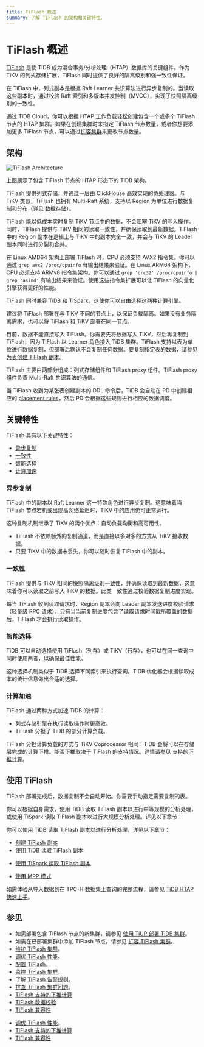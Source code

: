 ```yaml
---
title: TiFlash 概述
summary: 了解 TiFlash 的架构和关键特性。
---
```


# TiFlash 概述

[TiFlash](https://github.com/pingcap/tiflash) 是使 TiDB 成为混合事务/分析处理（HTAP）数据库的关键组件。作为 TiKV 的列式存储扩展，TiFlash 同时提供了良好的隔离级别和强一致性保证。

在 TiFlash 中，列式副本是根据 Raft Learner 共识算法进行异步复制的。当读取这些副本时，通过校验 Raft 索引和多版本并发控制（MVCC），实现了快照隔离级别的一致性。

<CustomContent platform="tidb-cloud">

通过 TiDB Cloud，你可以根据 HTAP 工作负载轻松创建包含一个或多个 TiFlash 节点的 HTAP 集群。如果在创建集群时未指定 TiFlash 节点数量，或者你想要添加更多 TiFlash 节点，可以通过[扩容集群](/tidb-cloud/scale-tidb-cluster.md)来更改节点数量。

</CustomContent>

## 架构

![TiFlash Architecture](/media/tidb-storage-architecture-1.png)

上图展示了包含 TiFlash 节点的 HTAP 形态下的 TiDB 架构。

TiFlash 提供列式存储，并通过一层由 ClickHouse 高效实现的协处理器。与 TiKV 类似，TiFlash 也拥有 Multi-Raft 系统，支持以 Region 为单位进行数据复制和分布（详见 [数据存储](https://www.pingcap.com/blog/tidb-internal-data-storage/)）。

TiFlash 能以低成本实时复制 TiKV 节点中的数据，不会阻塞 TiKV 的写入操作。同时，TiFlash 提供与 TiKV 相同的读取一致性，并确保读取到最新数据。TiFlash 中的 Region 副本在逻辑上与 TiKV 中的副本完全一致，并会与 TiKV 的 Leader 副本同时进行分裂和合并。

在 Linux AMD64 架构上部署 TiFlash 时，CPU 必须支持 AVX2 指令集。你可以通过 `grep avx2 /proc/cpuinfo` 有输出结果来验证。在 Linux ARM64 架构下，CPU 必须支持 ARMv8 指令集架构。你可以通过 `grep 'crc32' /proc/cpuinfo | grep 'asimd'` 有输出结果来验证。使用这些指令集扩展可以让 TiFlash 的向量化引擎获得更好的性能。

<CustomContent platform="tidb">

TiFlash 同时兼容 TiDB 和 TiSpark，这使你可以自由选择这两种计算引擎。

</CustomContent>

建议将 TiFlash 部署在与 TiKV 不同的节点上，以保证负载隔离。如果没有业务隔离需求，也可以将 TiFlash 和 TiKV 部署在同一节点。

目前，数据不能直接写入 TiFlash。你需要先将数据写入 TiKV，然后再复制到 TiFlash，因为 TiFlash 以 Learner 角色接入 TiDB 集群。TiFlash 支持以表为单位进行数据复制，但部署后默认不会复制任何数据。要复制指定表的数据，请参见 [为表创建 TiFlash 副本](/tiflash/create-tiflash-replicas.md#create-tiflash-replicas-for-tables)。

TiFlash 主要由两部分组成：列式存储组件和 TiFlash proxy 组件。TiFlash proxy 组件负责 Multi-Raft 共识算法的通信。

当 TiFlash 收到为某张表创建副本的 DDL 命令后，TiDB 会自动在 PD 中创建相应的 [placement rules](https://docs.pingcap.com/tidb/stable/configure-placement-rules)，然后 PD 会根据这些规则进行相应的数据调度。

## 关键特性

TiFlash 具有以下关键特性：

- [异步复制](#asynchronous-replication)
- [一致性](#consistency)
- [智能选择](#intelligent-choice)
- [计算加速](#computing-acceleration)

### 异步复制

TiFlash 中的副本以 Raft Learner 这一特殊角色进行异步复制。这意味着当 TiFlash 节点宕机或出现高网络延迟时，TiKV 中的应用仍可正常运行。

这种复制机制继承了 TiKV 的两个优点：自动负载均衡和高可用性。

- TiFlash 不依赖额外的复制通道，而是直接以多对多的方式从 TiKV 接收数据。
- 只要 TiKV 中的数据未丢失，你可以随时恢复 TiFlash 中的副本。

### 一致性

TiFlash 提供与 TiKV 相同的快照隔离级别一致性，并确保读取到最新数据，这意味着你可以读取之前写入 TiKV 的数据。此类一致性通过校验数据复制进度实现。

每当 TiFlash 收到读取请求时，Region 副本会向 Leader 副本发送进度校验请求（轻量级 RPC 请求）。只有当当前复制进度包含了读取请求时间戳所覆盖的数据后，TiFlash 才会执行读取操作。

### 智能选择

TiDB 可以自动选择使用 TiFlash（列存）或 TiKV（行存），也可以在同一查询中同时使用两者，以确保最佳性能。

这种选择机制类似于 TiDB 选择不同索引来执行查询。TiDB 优化器会根据读取成本的统计信息做出合适的选择。

### 计算加速

TiFlash 通过两种方式加速 TiDB 的计算：

- 列式存储引擎在执行读取操作时更高效。
- TiFlash 分担了 TiDB 的部分计算负载。

TiFlash 分担计算负载的方式与 TiKV Coprocessor 相同：TiDB 会将可以在存储层完成的计算下推。能否下推取决于 TiFlash 的支持情况。详情请参见 [支持的下推计算](/tiflash/tiflash-supported-pushdown-calculations.md)。

## 使用 TiFlash

TiFlash 部署完成后，数据复制不会自动开始。你需要手动指定需要复制的表。

<CustomContent platform="tidb">

你可以根据自身需求，使用 TiDB 读取 TiFlash 副本以进行中等规模的分析处理，或使用 TiSpark 读取 TiFlash 副本以进行大规模分析处理。详见以下章节：

</CustomContent>

<CustomContent platform="tidb-cloud">

你可以使用 TiDB 读取 TiFlash 副本以进行分析处理。详见以下章节：

</CustomContent>

- [创建 TiFlash 副本](/tiflash/create-tiflash-replicas.md)
- [使用 TiDB 读取 TiFlash 副本](/tiflash/use-tidb-to-read-tiflash.md)

<CustomContent platform="tidb">

- [使用 TiSpark 读取 TiFlash 副本](/tiflash/use-tispark-to-read-tiflash.md)

</CustomContent>

- [使用 MPP 模式](/tiflash/use-tiflash-mpp-mode.md)

<CustomContent platform="tidb">

如需体验从导入数据到在 TPC-H 数据集上查询的完整流程，请参见 [TiDB HTAP 快速上手](/quick-start-with-htap.md)。

</CustomContent>

## 参见

<CustomContent platform="tidb">

- 如需部署包含 TiFlash 节点的新集群，请参见 [使用 TiUP 部署 TiDB 集群](/production-deployment-using-tiup.md)。
- 如需在已部署集群中添加 TiFlash 节点，请参见 [扩容 TiFlash 集群](/scale-tidb-using-tiup.md#scale-out-a-tiflash-cluster)。
- [维护 TiFlash 集群](/tiflash/maintain-tiflash.md)。
- [调优 TiFlash 性能](/tiflash/tune-tiflash-performance.md)。
- [配置 TiFlash](/tiflash/tiflash-configuration.md)。
- [监控 TiFlash 集群](/tiflash/monitor-tiflash.md)。
- 了解 [TiFlash 告警规则](/tiflash/tiflash-alert-rules.md)。
- [排查 TiFlash 集群问题](/tiflash/troubleshoot-tiflash.md)。
- [TiFlash 支持的下推计算](/tiflash/tiflash-supported-pushdown-calculations.md)
- [TiFlash 数据校验](/tiflash/tiflash-data-validation.md)
- [TiFlash 兼容性](/tiflash/tiflash-compatibility.md)

</CustomContent>

<CustomContent platform="tidb-cloud">

- [调优 TiFlash 性能](/tiflash/tune-tiflash-performance.md)。
- [TiFlash 支持的下推计算](/tiflash/tiflash-supported-pushdown-calculations.md)
- [TiFlash 兼容性](/tiflash/tiflash-compatibility.md)

</CustomContent>
